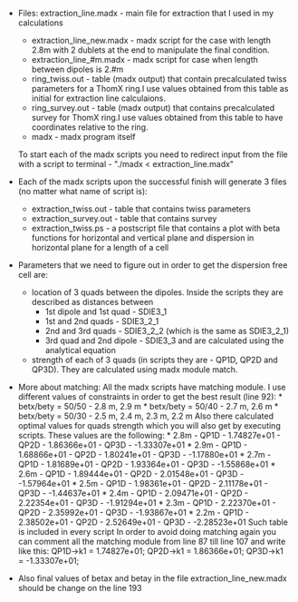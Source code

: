 * Files:  extraction_line.madx - main file for extraction that I used in my calculations
  * extraction_line_new.madx - madx script for the case with length 2.8m with 2 dublets at the end
                                  to manipulate the final condition.
  * extraction_line_#m.madx - madx script for case when length between dipoles is 2.#m
  * ring_twiss.out - table (madx output) that contain precalculated twiss parameters for a ThomX ring.I use values obtained from this table as initial for extraction line calculaions.
  * ring_survey.out         - table (madx output) that contains precalculated survey for ThomX ring.I use values obtained from this table to have coordinates relative to the ring.
  * madx - madx program itself

  To start each of the madx scripts you need to redirect input from the file with a script to terminal -  "./madx < extraction_line.madx"

* Each of the madx scripts upon the successful finish will generate 3 files (no matter what name of script is):
  * extraction_twiss.out - table that contains twiss parameters
  * extraction_survey.out - table that contains survey
  * extraction_twiss.ps - a postscript file that contains a plot with beta functions for horizontal and vertical plane and dispersion in horizontal plane for a length of a cell

* Parameters that we need to figure out in order to get the dispersion free cell are:
  * location of 3 quads between the dipoles.
    Inside the scripts they are described as distances between
    * 1st dipole and 1st quad - SDIE3_1
    * 1st and 2nd quads       - SDIE3_2_1
    * 2nd and 3rd quads       - SDIE3_2_2 (which is the same as SDIE3_2_1)
    * 3rd quad and 2nd dipole - SDIE3_3
      and are calculated using the analytical equation
  * strength of each of 3 quads (in scripts they are - QP1D, QP2D and QP3D).
      They are calculated using madx module match.
      
* More about matching:
        All the madx scripts have matching module. I use different values of constraints in order to get the best result (line 92):
        * betx/bety = 50/50 - 2.8 m, 2.9 m
        * betx/bety = 50/40 - 2.7 m, 2.6 m
        * betx/bety = 50/30 - 2.5 m, 2.4 m, 2.3 m, 2.2 m
        Also there calculated optimal values for quads strength which you will also get by executing scripts. These values are the following:
          * 2.8m
        		- QP1D - 1.74827e+01
        		- QP2D - 1.86366e+01
        		- QP3D - -1.33307e+01
          * 2.9m
        		- QP1D - 1.68866e+01
        		- QP2D - 1.80241e+01
        		- QP3D - -1.17880e+01
          * 2.7m
        		- QP1D - 1.81689e+01
        		- QP2D - 1.93364e+01
        		- QP3D - -1.55868e+01
          * 2.6m
        		- QP1D - 1.89444e+01
        		- QP2D - 2.01548e+01
        		- QP3D - -1.57964e+01
        	* 2.5m
        		- QP1D - 1.98361e+01
        		- QP2D - 2.11178e+01
        		- QP3D - -1.44637e+01
        	* 2.4m
        		- QP1D - 2.09471e+01
        		- QP2D - 2.22354e+01
        		- QP3D - -1.91294e+01
        	* 2.3m
        		- QP1D - 2.22370e+01
        		- QP2D - 2.35992e+01
        		- QP3D - -1.93867e+01
        	* 2.2m
        		- QP1D - 2.38502e+01
        		- QP2D - 2.52649e+01
      	    - QP3D - -2.28523e+01
        Such table is included in every script
        In order to avoid doing matching again you can comment all the matching module from line 87 till line 107 and write like this:
        QP1D->k1 = 1.74827e+01;
        QP2D->k1 = 1.86366e+01;
        QP3D->k1 = -1.33307e+01;
* Also final values of betax and betay in the file extraction_line_new.madx should be change on the line 193

